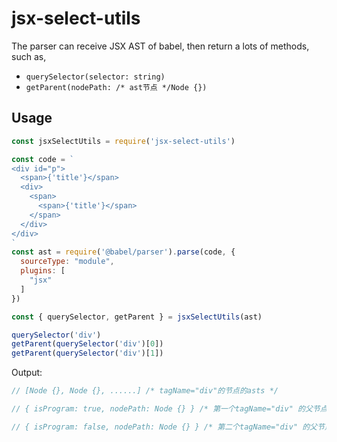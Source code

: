# jsx-select-utils
The parser can receive JSX AST of babel, then return a lots of methods, 
such as,
- `querySelector(selector: string)`
- `getParent(nodePath: /* ast节点 */Node {})`


## Usage
```js
const jsxSelectUtils = require('jsx-select-utils')

const code = `
<div id="p">
  <span>{'title'}</span>
  <div>
    <span>
      <span>{'title'}</span>
    </span>
  </div>
</div>
`
const ast = require('@babel/parser').parse(code, {
  sourceType: "module",
  plugins: [
    "jsx"
  ]
})

const { querySelector, getParent } = jsxSelectUtils(ast)

querySelector('div')
getParent(querySelector('div')[0])
getParent(querySelector('div')[1])

```

Output:
```js
// [Node {}, Node {}, ......] /* tagName="div"的节点的asts */

// { isProgram: true, nodePath: Node {} } /* 第一个tagName="div" 的父节点的asts */

// { isProgram: false, nodePath: Node {} } /* 第二个tagName="div" 的父节点的asts */
```
